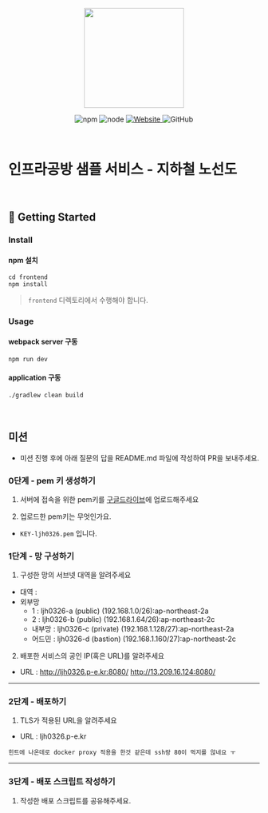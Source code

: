 <p align="center">
    <img width="200px;" src="https://raw.githubusercontent.com/woowacourse/atdd-subway-admin-frontend/master/images/main_logo.png"/>
</p>
<p align="center">
  <img alt="npm" src="https://img.shields.io/badge/npm-%3E%3D%205.5.0-blue">
  <img alt="node" src="https://img.shields.io/badge/node-%3E%3D%209.3.0-blue">
  <a href="https://edu.nextstep.camp/c/R89PYi5H" alt="nextstep atdd">
    <img alt="Website" src="https://img.shields.io/website?url=https%3A%2F%2Fedu.nextstep.camp%2Fc%2FR89PYi5H">
  </a>
  <img alt="GitHub" src="https://img.shields.io/github/license/next-step/atdd-subway-service">
</p>

<br>

# 인프라공방 샘플 서비스 - 지하철 노선도

<br>

## 🚀 Getting Started

### Install
#### npm 설치
```
cd frontend
npm install
```
> `frontend` 디렉토리에서 수행해야 합니다.

### Usage
#### webpack server 구동
```
npm run dev
```
#### application 구동
```
./gradlew clean build
```
<br>

## 미션

* 미션 진행 후에 아래 질문의 답을 README.md 파일에 작성하여 PR을 보내주세요.

### 0단계 - pem 키 생성하기

1. 서버에 접속을 위한 pem키를 [구글드라이브](https://drive.google.com/drive/folders/1dZiCUwNeH1LMglp8dyTqqsL1b2yBnzd1?usp=sharing)에 업로드해주세요

2. 업로드한 pem키는 무엇인가요.
- `KEY-ljh0326.pem` 입니다.

### 1단계 - 망 구성하기
1. 구성한 망의 서브넷 대역을 알려주세요
- 대역 : 
- 외부망
    - 1 : ljh0326-a (public) (192.168.1.0/26):ap-northeast-2a
    - 2 : ljh0326-b (public) (192.168.1.64/26):ap-northeast-2c
    - 내부망 : ljh0326-c (private) (192.168.1.128/27):ap-northeast-2a
    - 어드민 : ljh0326-d (bastion) (192.168.1.160/27):ap-northeast-2c
2. 배포한 서비스의 공인 IP(혹은 URL)를 알려주세요
- URL : http://ljh0326.p-e.kr:8080/
        http://13.209.16.124:8080/
  
---

### 2단계 - 배포하기
1. TLS가 적용된 URL을 알려주세요

- URL : ljh0326.p-e.kr
```
힌트에 나온데로 docker proxy 적용을 한것 같은데 ssh랑 80이 먹지를 않네요 ㅜ
```

---

### 3단계 - 배포 스크립트 작성하기

1. 작성한 배포 스크립트를 공유해주세요.


